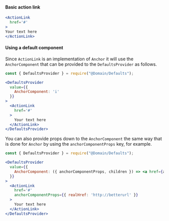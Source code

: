 #### Basic action link

```jsx
<ActionLink
  href='#'
>
Your text here
</ActionLink>
```

#### Using a default component

Since `ActionLink` is an implementation of `Anchor` it will use the `AnchorComponent` that
can be provided to the `DefaultsProvider` as follows.
```jsx
const { DefaultsProvider } = require("@Domain/Defaults");

<DefaultsProvider
  value={{
    AnchorComponent: 'i'
  }}
>
  <ActionLink
    href='#'
  >
    Your text here
  </ActionLink>
</DefaultsProvider>
```

You can also provide props down to the `AnchorComponent` the same way that is done for `Anchor`
by using the `anchorComponentProps` key, for example.

```jsx
const { DefaultsProvider } = require("@Domain/Defaults");

<DefaultsProvider
  value={{
    AnchorComponent: ({ anchorComponentProps, children }) => <a href={anchorComponentProps.realHref}>{children}</a>
  }}
>
  <ActionLink
    href='#'
    anchorComponentProps={{ realHref: 'http://betterurl' }}
  >
    Your text here
  </ActionLink>
</DefaultsProvider>
```

